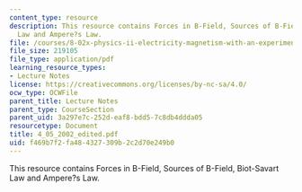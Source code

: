 ```yaml
---
content_type: resource
description: This resource contains Forces in B-Field, Sources of B-Field, Biot-Savart
  Law and Ampere?s Law.
file: /courses/8-02x-physics-ii-electricity-magnetism-with-an-experimental-focus-spring-2005/f469b7f2fa484327309b2c2d70e249b0_4_05_2002_edited.pdf
file_size: 219105
file_type: application/pdf
learning_resource_types:
- Lecture Notes
license: https://creativecommons.org/licenses/by-nc-sa/4.0/
ocw_type: OCWFile
parent_title: Lecture Notes
parent_type: CourseSection
parent_uid: 3a297e7c-252d-eaf8-bdd5-7c8db4ddda05
resourcetype: Document
title: 4_05_2002_edited.pdf
uid: f469b7f2-fa48-4327-309b-2c2d70e249b0
---
```

This resource contains Forces in B-Field, Sources of B-Field, Biot-Savart Law and Ampere?s Law.